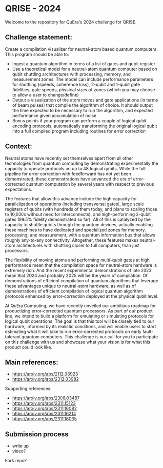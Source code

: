 # QRISE - 2024

Welcome to the repository for QuEra's 2024 challenge for QRISE. 

## Challenge statement: 

Create a compilation visualizer for neutral-atom based quantum computers. This program should be able to:
*	Ingest a quantum algorithm in terms of a list of gates and qubit register
* 	Use a theoretical model for a neutral-atom quantum computer based on qubit shuttling architectures with processing, memory, and measurement zones. The model can include performance parameters for shuttling (speeds, coherence loss), 2-qubit and 1-qubit gate fidelities, gate speeds, physical sizes of zones (which you may choose to allow a user to change/define)
*	Output a visualization of the atom moves and gate applications (in terms of beam pulses) that compile the algorithm of choice. It should output the time expected to be necessary to run the algorithm, and expected performance given accumulation of noise
*	Bonus points if your program can perform a couple of logical qubit encoding protocols, automatically transforming the original logical qubit into a full compiled program including routines for error correction

## Context: 
Neutral atoms have recently set themselves apart from all other technologies from quantum computing by demonstrating experimentally the capacity to operate protocols on up to 48 logical qubits. While the full pipeline for error correction with feedforward has not yet been demonstrated, these demonstrations have advanced the era of error-corrected quantum computation by several years with respect to previous expectations.

The features that allow this advance include the high capacity for parallelization of operations (including transversal gates), large scale registers of qubits (with hundreds of them today, and plans to scaling those to 10,000s without need for interconnects), and high-performing 2-qubit gates (99.5% fidelity demonstrated so far). All of this is catalyzed by the capacity to shuttle qubits through the quantum devices, actually enabling these machines to have dedicated and specialized zones for memory, processing, and measurement, with a quantum information bus that allows roughly any-to-any connectivity. Altogether, these features makes neutral-atom architectures with shuttling closer to full computers, than just processors.

The flexibility of moving atoms and performing multi-qubit gates at high performance mean that the compilation space for neutral-atom hardware is extremely rich. And the recent experimental demonstrations of late 2023 mean that 2024 and probably 2025 will be the years of compilation. Of demonstrations of efficient compilation of quantum algorithms that leverage these advantages unique to neutral-atom hardware, as well as of demonstrations of efficient compilation of logical quantum algorithm protocols enhanced by error-correction deployed at the physical qubit level.

At QuEra Computing, we have recently unveiled our ambitious roadmap for productizing error-corrected quantum processors. As part of our product line, we intend to build a platform for emulating or simulating protocols for logical qubit operations. The goal is that this tool will be closely tied to our hardware, informed by its realistic conditions, and will enable users to start estimating what it will take to run error-corrected protocols on early fault-tolerant quantum computers. This challenge is our call for you to participate on this challenge with us and showcase what your vision is for what this product could look like.

## Main references:

* https://arxiv.org/abs/2112.03923
* https://arxiv.org/abs/2312.03982

Supporting references:
* https://arxiv.org/abs/2306.03487
* https://arxiv.org/abs/2311.15123
* https://arxiv.org/abs/2311.16082
* https://arxiv.org/abs/2311.16214
* https://arxiv.org/abs/2311.16035


## Submission process

* write up
* video? 

Fork repo?